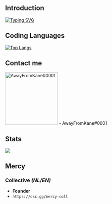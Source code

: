 ## Introduction

[![Typing SVG](https://readme-typing-svg.herokuapp.com?duration=7000&color=1594F7&multiline=true&lines=Hi+there%2C+I'm+Kane!;I+am+a+FiveM+Developer.;I+founded+Mercy+Collective+with+%40RazerFiveM%2C;we+offer+fivem+script+support+and+scripts.;Are+you+interested+or+need+help%3F+;Don't+hesitate+and+join+the+Discord.;https%3A%2F%2Fdsc.gg%2Fmercy-coll)](https://git.io/typing-svg)
## Coding Languages
[![Top Langs](https://github-readme-stats.vercel.app/api/top-langs/?username=AwayFromKane&layout=compact&langs_count=10&show_icons=true)](https://github.com/AwayFromKane)

## Contact me
<img src="https://www.freepnglogos.com/uploads/discord-logo-png/concours-discord-cartes-voeux-fortnite-france-6.png" alt="AwayFromKane#0001" href="https://dsc.gg/mercy-coll" width="170" height="170">
- AwayFromKane#0001

## Stats
![](https://komarev.com/ghpvc/?username=awayfromkane&color=blue&style=flat-square)

## Mercy

### Collective *(NL/EN)*
- **Founder**
- `https://dsc.gg/mercy-coll`
